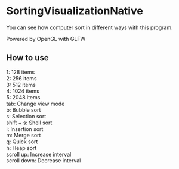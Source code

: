 # SortingVisualizationNative

You can see how computer sort in different ways with this program.

Powered by OpenGL with GLFW

## How to use

1: 128 items  
2: 256 items  
3: 512 items  
4: 1024 items  
5: 2048 items  
tab: Change view mode  
b: Bubble sort  
s: Selection sort  
shift + s: Shell sort  
i: Insertion sort  
m: Merge sort  
q: Quick sort  
h: Heap sort  
scroll up: Increase interval  
scroll down: Decrease interval  
